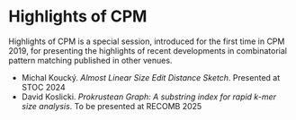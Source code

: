 # Highlights of CPM

Highlights of CPM is a special session, introduced for the first time in CPM 2019, for presenting the highlights of recent developments in combinatorial pattern matching published in other venues.

*  Michal Koucký. _Almost Linear Size Edit Distance Sketch_. Presented at STOC 2024
*  David Koslicki. _Prokrustean Graph: A substring index for rapid k-mer size
   analysis_. To be presented at RECOMB 2025
